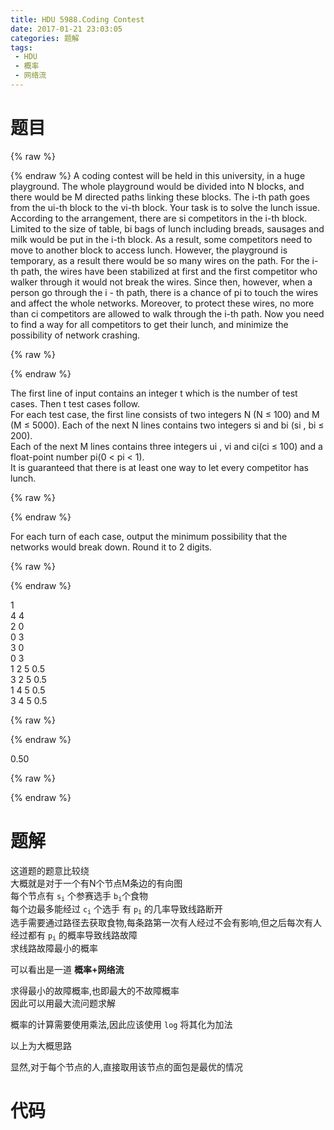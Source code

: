 ```yaml
---
title: HDU 5988.Coding Contest
date: 2017-01-21 23:03:05
categories: 题解
tags:
 - HDU
 - 概率
 - 网络流
---
```


# 题目
{% raw %}
<div>
    <div class="oj">   
        <div class="part" title="Description">
{% endraw %}
            A coding contest will be held in this university, in a huge playground. The whole playground would be divided into N blocks, and there would be M directed paths linking these blocks. The i-th path goes from the ui-th block to the vi-th block. Your task is to solve the lunch issue. According to the arrangement, there are si competitors in the i-th block. Limited to the size of table, bi bags of lunch including breads, sausages and milk would be put in the i-th block. As a result, some competitors need to move to another block to access lunch. However, the playground is temporary, as a result there would be so many wires on the path.  
For the i-th path, the wires have been stabilized at first and the first competitor who walker through it would not break the wires. Since then, however, when a person go through the i - th path, there is a chance of pi to touch  
the wires and affect the whole networks. Moreover, to protect these wires, no more than ci competitors are allowed to walk through the i-th path.  
Now you need to find a way for all competitors to get their lunch, and minimize the possibility of network crashing.  
   
  
  

{% raw %}
        </div>
        <div class="part" title="Input">
{% endraw %}
              
The first line of input contains an integer t which is the number of test cases. Then t test cases follow.  
For each test case, the first line consists of two integers N (N ≤ 100) and M (M ≤ 5000). Each of the next N lines contains two integers si and bi (si , bi ≤ 200).  
Each of the next M lines contains three integers ui , vi and ci(ci ≤ 100) and a float-point number pi(0 < pi < 1).  
It is guaranteed that there is at least one way to let every competitor has lunch.  
   
  
  

{% raw %}
        </div>
        <div class="part" title="Output">
{% endraw %}
              
For each turn of each case, output the minimum possibility that the networks would break down. Round it to 2 digits.  
   
  
  

{% raw %}
        </div>
        <div class="samp">
            <div class="clear"></div>
            <div class="input part" title="Sample Input">
{% endraw %}
                  
1  
4 4  
2 0  
0 3  
3 0  
0 3  
1 2 5 0.5  
3 2 5 0.5  
1 4 5 0.5  
3 4 5 0.5  
   
  
  

{% raw %}
            </div>
            <div class="output part" title="Sample Output">
{% endraw %}
                  
0.50  
  

{% raw %}
            </div>
            <div class="clear"></div>
        </div>
    </div>
</div>
{% endraw %}

<!--more-->
# 题解
这道题的题意比较绕  
大概就是对于一个有N个节点M条边的有向图  
每个节点有 <code>s<sub>i</sub></code> 个参赛选手 <code>b<sub>i</sub></code>个食物   
每个边最多能经过 <code>c<sub>i</sub></code> 个选手 有 <code>p<sub>i</sub></code> 的几率导致线路断开  
选手需要通过路径去获取食物,每条路第一次有人经过不会有影响,但之后每次有人经过都有 <code>p<sub>i</sub></code> 的概率导致线路故障  
求线路故障最小的概率  


可以看出是一道 **概率+网络流**  

求得最小的故障概率,也即最大的不故障概率  
因此可以用最大流问题求解  

概率的计算需要使用乘法,因此应该使用 `log` 将其化为加法   

以上为大概思路  

显然,对于每个节点的人,直接取用该节点的面包是最优的情况  




# 代码
```cpp Coding Contest https://github.com/OhYee/sourcecode/tree/master/ACM 代码备份

```